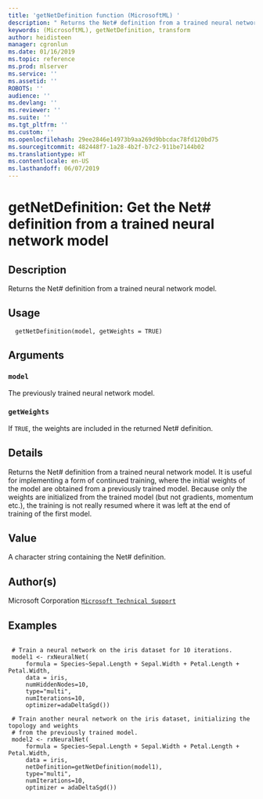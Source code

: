 ```yaml
---
title: 'getNetDefinition function (MicrosoftML) '
description: " Returns the Net# definition from a trained neural network model. "
keywords: (MicrosoftML), getNetDefinition, transform
author: heidisteen
manager: cgronlun
ms.date: 01/16/2019
ms.topic: reference
ms.prod: mlserver
ms.service: ''
ms.assetid: ''
ROBOTS: ''
audience: ''
ms.devlang: ''
ms.reviewer: ''
ms.suite: ''
ms.tgt_pltfrm: ''
ms.custom: ''
ms.openlocfilehash: 29ee2846e14973b9aa269d9bbcdac78fd120bd75
ms.sourcegitcommit: 482448f7-1a28-4b2f-b7c2-911be7144b02
ms.translationtype: HT
ms.contentlocale: en-US
ms.lasthandoff: 06/07/2019
---
```

 # <a name="getnetdefinition-get-the-net-definition-from-a-trained-neural-network-model"></a>getNetDefinition: Get the Net# definition from a trained neural network model 
 ## <a name="description"></a>Description

Returns the Net# definition from a trained neural network model.


 ## <a name="usage"></a>Usage

```   
  getNetDefinition(model, getWeights = TRUE)

```

 ## <a name="arguments"></a>Arguments



 ### `model`
 The previously trained neural network model. 



 ### `getWeights`
 If `TRUE`, the weights are included in the returned Net# definition. 



 ## <a name="details"></a>Details

Returns the Net# definition from a trained neural network model. It is useful for implementing a form of continued training, where the initial weights of the model are obtained from a previously trained model. Because only the weights are initialized from the trained model (but not gradients, momentum etc.), the training is not really resumed where it was left at the end of training of the first model.


 ## <a name="value"></a>Value

A character string containing the Net# definition.

 ## <a name="authors"></a>Author(s)

Microsoft Corporation [`Microsoft Technical Support`](https://go.microsoft.com/fwlink/?LinkID=698556&clcid=0x409)



 ## <a name="examples"></a>Examples

 ```

  # Train a neural network on the iris dataset for 10 iterations.
  model1 <- rxNeuralNet(
      formula = Species~Sepal.Length + Sepal.Width + Petal.Length + Petal.Width, 
      data = iris, 
      numHiddenNodes=10, 
      type="multi", 
      numIterations=10, 
      optimizer=adaDeltaSgd())

  # Train another neural network on the iris dataset, initializing the topology and weights
  # from the previously trained model.
  model2 <- rxNeuralNet(
      formula = Species~Sepal.Length + Sepal.Width + Petal.Length + Petal.Width, 
      data = iris, 
      netDefinition=getNetDefinition(model1), 
      type="multi", 
      numIterations=10, 
      optimizer = adaDeltaSgd())
```



